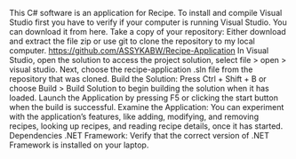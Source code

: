 This C# software is an application for Recipe. 
To install and compile Visual Studio first you have to verify 
if your computer is running Visual Studio. You can download it from here. 
Take a copy of your repository: Either download and extract the file zip or use git
to clone the repository to my local computer. https://github.com/ASSYKABW/Recipe-Application
In Visual Studio, open the solution to access the project solution, select file > open > visual studio. 
Next, choose the recipe-application .sln file from the repository that was cloned. Build the Solution: Press 
Ctrl + Shift + B or choose Build > Build Solution to begin building the solution when it has loaded. Launch the 
Application by pressing F5 or clicking the start button when the build is successful. Examine the Application:
You can experiment with the application’s features, like adding, modifying, and removing recipes, looking up recipes, 
and reading recipe details, once it has started. Dependencies .NET Framework: Verify that the correct version of 
.NET Framework is installed on your laptop.

